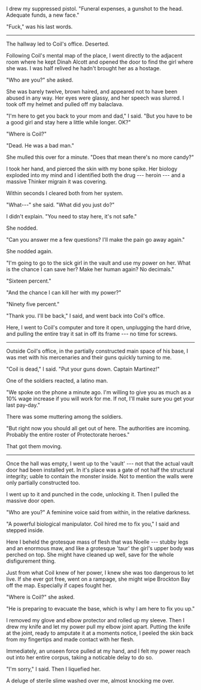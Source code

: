 I drew my suppressed pistol. "Funeral expenses, a gunshot to the head. Adequate funds,
a new face."

"Fuck," was his last words.

----

The hallway led to Coil's office. Deserted.

Following Coil's mental map of the place, I went directly to the adjacent room where he
kept Dinah Alcott and opened the door to find the girl where she was. I was half relived
he hadn't brought her as a hostage.

"Who are you?" she asked.

She was barely twelve, brown haired, and appeared not to have been abused in any way. Her eyes
were glassy, and her speech was slurred. I took off my helmet and pulled off my balaclava.

"I'm here to get you back to your mom and dad," I said. "But you have to be a good girl and
stay here a little while longer. OK?"

"Where is Coil?"

"Dead. He was a bad man."

She mulled this over for a minute. "Does that mean there's no more candy?"

I took her hand, and pierced the skin with my bone spike. Her biology exploded
into my mind and I identified both the drug --- heroin --- and a massive Thinker migrain
it was covering.

Within seconds I cleared both from her system.

"What---" she said. "What did you just do?"

I didn't explain. "You need to stay here, it's not safe."

She nodded.

"Can you answer me a few questions? I'll make the pain go away again."

She nodded again.

"I'm going to go to the sick girl in the vault and use my power on her. What is the chance I
can save her? Make her human again? No decimals."

"Sixteen percent."

"And the chance I can kill her with my power?"

"Ninety five percent."

"Thank you. I'll be back," I said, and went back into Coil's office.

Here, I went to Coil's computer and tore it open, unplugging the hard drive, and pulling
the entire tray it sat in off its frame --- no time for screws.

----

Outside Coil's office, in the partially constructed main space of his base, I was met with
his mercenaries and their guns quickly turning to me.

"Coil is dead," I said. "Put your guns down. Captain Martinez!"

One of the soldiers reacted, a latino man.

"We spoke on the phone a minute ago. I'm willing to give you as much as a 10% wage increase if you
will work for me. If not, I'll make sure you get your last pay-day."

There was some muttering among the soldiers.

"But right now you should all get out of here. The authorities are incoming. Probably the entire
roster of Protectorate heroes."

That got them moving.

----

Once the hall was empty, I went up to the 'vault' --- not that the actual vault door had been installed yet.
In it's place was a gate of not half the structural integrity; uable to contain the monster
inside. Not to mention the walls were only partially constructed too.

I went up to it and punched in the code, unlocking it. Then I pulled the massive door open.

"Who are you?" A feminine voice said from within, in the relative darkness.

"A powerful biological manipulator. Coil hired me to fix you," I said and stepped inside.

Here I beheld the grotesque mass of flesh that was Noelle --- stubby legs and an enormous maw,
and like a grotesque 'taur' the girl's upper body was perched on top. She might have cleaned up well,
save for the whole disfigurement thing.

Just from what Coil knew of her power, I knew she was too dangerous to let live. If she ever got free,
went on a rampage, she might wipe Brockton Bay off the map. Especially if capes fought her.

"Where is Coil?" she asked.

"He is preparing to evacuate the base, which is why I am here to fix you up."

I removed my glove and elbow protector and rolled up my sleeve. Then I drew my knife and let my power pull
my elbow joint apart. Putting the knife at the joint, ready to amputate it at a moments notice, I peeled
the skin back from my fingertips and made contact with her flesh.

Immediately, an unseen force pulled at my hand, and I felt my power reach out into her entire corpus, taking
a noticable delay to do so.

"I'm sorry," I said. Then I liquefied her.

A deluge of sterile slime washed over me, almost knocking me over.
